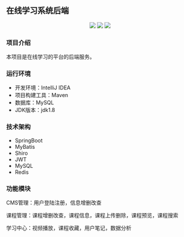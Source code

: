 ## 在线学习系统后端

<p align="center">
    <a><img src="https://img.shields.io/badge/java-1.8+-green"></a>
    <a><img src="https://img.shields.io/badge/springboot-2.0-green"></a>
    <a><img src="https://img.shields.io/badge/mysql-5.8-green"></a>
</p>


### 项目介绍

本项目是在线学习的平台的后端服务。


### 运行环境

- 开发环境：IntelliJ IDEA
- 项目构建工具：Maven
- 数据库：MySQL
- JDK版本：jdk1.8


### 技术架构
- SpringBoot
- MyBatis
- Shiro
- JWT
- MySQL
- Redis


### 功能模块

CMS管理：用户登陆注册，信息增删改查

课程管理：课程增删改查，课程信息，课程上传删除，课程预览，课程搜索

学习中心：视频播放，课程收藏，用户笔记，数据分析

